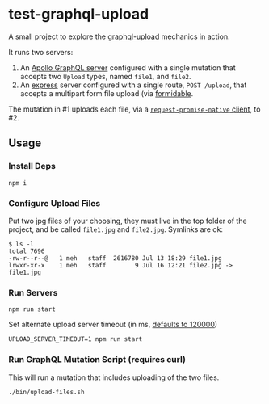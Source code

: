 # test-graphql-upload

A small project to explore the [graphql-upload](https://github.com/jaydenseric/graphql-upload) mechanics in action.

It runs two servers:

1. An [Apollo GraphQL server](https://github.com/apollographql/apollo-server) configured with a single mutation that accepts two `Upload` types, named `file1`, and `file2`.  
2. An [express](http://expressjs.com/) server configured with a single route, `POST /upload`, that accepts a multipart form file upload (via [formidable](https://github.com/felixge/node-formidable).

The mutation in #1 uploads each file, via a [`request-promise-native` client](https://github.com/request/request-promise-native), to #2.

## Usage

### Install Deps

```
npm i
```

### Configure Upload Files

Put two jpg files of your choosing, they must live in the top folder of the project, and be called `file1.jpg` and `file2.jpg`. Symlinks are ok:

```
$ ls -l
total 7696
-rw-r--r--@   1 meh   staff  2616780 Jul 13 18:29 file1.jpg
lrwxr-xr-x    1 meh   staff        9 Jul 16 12:21 file2.jpg -> file1.jpg
```

### Run Servers

```
npm run start
```

Set alternate upload server timeout (in ms, [defaults to 120000](https://nodejs.org/api/http.html#http_server_settimeout_msecs_callback))

```
UPLOAD_SERVER_TIMEOUT=1 npm run start
```

### Run GraphQL Mutation Script (requires curl)

This will run a mutation that includes uploading of the two files.

```
./bin/upload-files.sh
```
